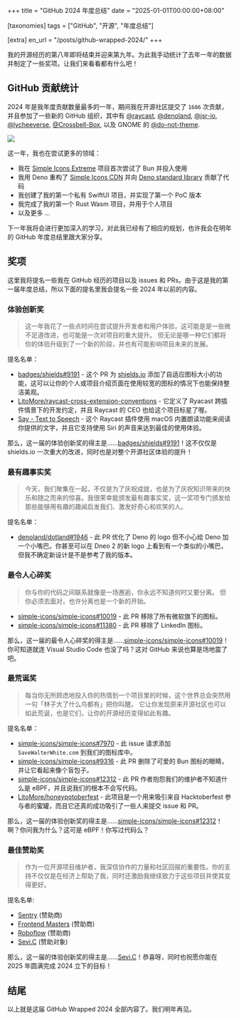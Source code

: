 +++
title = "GitHub 2024 年度总结"
date = "2025-01-01T00:00:00+08:00"

[taxonomies]
tags = ["GitHub", "开源", "年度总结"]

[extra]
en_url = "/posts/github-wrapped-2024/"
+++

我的开源经历的第八年即将结束并迎来第九年。为此我手动统计了去年一年的数据并制定了一些奖项。让我们来看看都有什么吧！

<!-- more -->

## GitHub 贡献统计

2024 年是我年度贡献数量最多的一年，期间我在开源社区提交了 `1686` 次贡献，并且参加了一些新的 GitHub 组织，其中有
[@raycast](https://github.com/raycast),
[@denoland](https://github.com/denoland),
[@jsr-io](https://github.com/jsr-io),
[@lycheeverse](https://github.com/lycheeverse),
[@Crossbell-Box](https://githu.com/Crossbell-Box),
以及 GNOME 的 [@do-not-theme](https://github.com/do-not-theme).

![](/images/github-wrapped-2024.webp)

这一年，我也在尝试更多的领域：

- 我在 [Simple Icons Extreme](https://github.com/LitoMore/simple-icons-extreme) 项目首次尝试了 Bun 并投入使用
- 我用 Deno 重构了 [Simple Icons CDN](https://github.com/LitoMore/simple-icons-cdn) 并向 [Deno standard library](https://github.com/denoland/std) 贡献了代码
- 我创建了我的第一个私有 SwiftUI 项目，并实现了第一个 PoC 版本
- 我完成了我的第一个 Rust Wasm 项目，并用于个人项目
- 以及更多 ...

下一年我将会进行更加深入的学习，对此我已经有了相应的规划，也许我会在明年的 GitHub 年度总结里跟大家分享。

<!--

## Raycast Community

This year I used Raycast and its extensibility to develop a lot of tools to improve my work efficiency.

I also made a lot of new [Raycast extensions](https://github.com/raycast/extensions), here are some of them:

- [Badges](https://raycast.com/litomore/badges) - Concise, consistent, and legible badges
- [Brand Icons](https://raycast.com/litomore/simple-icons) - Browse, Search, and Copy 3200+ popular brand icons from Simple Icons
- [MapleStroy.gg](https://raycast.com/litomore/maplestory-gg) - MapleStory's Definitive Database
- [PM2](https://raycast.com/litomore/pm2) - Advanced, production process manager for Node.js
- [ProtonDB](https://raycast.com/litomore/protondb) - Browse game information for Proton, Linux, Steam Deck, and SteamOS
- [Raycast Port](https://raycast.com/litomore/raycast-port) - This allows you to use Raycast features out of Raycast
- [Say](https://raycast.com/litomore/say) - Use the macOS built-in TTS (Spoken Content) to say the text you provide
- [SteamGridDB](https://raycast.com/litomore/steamgriddb) - Download and share custom video game assets and personalize your gaming library
- [TourBox](https://raycast.com/litomore/tourbox) - Find Your Desired TourBox Preset
- [United Nations](https://raycast.com/litomore/united-nations) - Peace, dignity and equality on a healthy planet

And some extensions contributed by me:

- [Color Picker](https://raycast.com/thomas/color-picker) - Pick and organize colors, everywhere on your Mac
- [GitHub](https://raycast.com/raycast/github) - Work with GitHub on Raycast
- [Google Translate](https://raycast.com/gebeto/translate) - Simple translation using Google Translate
- [Pomodoro](https://raycast.com/asubbotin/pomodoro) - Pomodoro extension with menu-bar timer
- [Mastodon](https://raycast.com/SevicheCC/mastodon) - Publish status from Raycast to Mastodon, and view your bookmarked status
- [npm](https://github.com/mrmartineau/search-npm) - Search for npm package information
- [and more](https://raycast.com/litomore) ...

-->

## 奖项

这里我将提名一些我在 GitHub 经历的项目以及 issues 和 PRs。由于这是我的第一届年度总结，所以下面的提名里我会提名一些 2024 年以前的内容。

### 体验创新奖

> 这一年我花了一些点时间在尝试提升开发者和用户体验，这可能是是一些微不足道改进，也可能是一次对项目的重大提升。
> 但无论是哪一种它们都将你的体验升级到了一个新的阶段，并也有可能影响项目未来的发展。

提名名单：

- [badges/shields#9191](https://github.com/badges/shields/pull/9191) - 这个 PR 为 [shields.io](https://shields.io) 添加了自适应图标大小的功能，这可以让你的个人或项目介绍页面在使用较宽的图标的情况下也能保持整洁美观。
- [LitoMore/raycast-cross-extension-conventions](https://github.com/LitoMore/raycast-cross-extension-conventions) - 它定义了 Ryacast 跨插件情景下的开发约定，并且 Raycast 的 CEO 也给这个项目标星了喔。
- [Say - Text to Speech](https://raycast.com/litomore/say) - 这个 Raycast 插件使用 macOS 内置朗读功能来阅读你提供的文字，并且它支持使用 Siri 的声音来达到最佳的使用体验。

那么，这一届的体验创新奖的得主是……[badges/shields#9191](https://github.com/badges/shields/pull/9191)！这不仅仅是 shields.io 一次重大的改进，同时也是对整个开源社区体验的提升！

### 最有趣事实奖

> 今天，我们聚集在一起，不仅是为了庆祝成就，也是为了庆祝知识带来的快乐和随之而来的惊喜。我很荣幸能颁发最有趣事实奖，这一奖项专门颁发给那些能够用有趣的趣闻启发我们、激发好奇心和欢笑的人。

提名名单：

- [denoland/dotland#1946](https://github.com/denoland/dotland/pull/1946) - 此 PR 优化了 Deno 的 logo 但不小心给 Deno 加一个小嘴巴。你甚至可以在 Dneo 2 的新 logo 上看到有一个类似的小嘴巴，但我不确定新设计是不是参考了我的版本。

### 最令人心碎奖

> 你与你的代码之间联系就像是一场邂逅，你永远不知道何时又要分离。
> 但你必须去面对，也许分离也是一个新的开始。

- [simple-icons/simple-icons#10019](https://github.com/simple-icons/simple-icons/pull/10019) - 此 PR 移除了所有微软旗下的图标。
- [simple-icons/simple-icons#11380](https://github.com/simple-icons/simple-icons/pull/11380) - 此 PR 移除了 LinkedIn 图标。

那么，这一届的最令人心碎奖的得主是……[simple-icons/simple-icons#10019](https://github.com/simple-icons/simple-icons/pull/10019)！你可知道就连 Visual Studio Code 也没了吗？这对 GitHub 来说也算是场地震了吧。

### 最荒诞奖

> 每当你无所顾虑地投入你的热情到一个项目里的时候，这个世界总会突然用一句「林子大了什么鸟都有」把你叫醒。
> 它让你发现原来开源社区也可以如此荒诞，也是它们，让你的开源经历变得如此有趣。

提名名单：

- [simple-icons/simple-icons#7970](https://github.com/simple-icons/simple-icons/issues/7970) - 此 issue 请求添加 `SaveWalterWhite.com` 到我们的图标库中。
- [simple-icons/simple-icons#9316](https://github.com/simple-icons/simple-icons/pull/9316) - 此 PR 删除了可爱的 Bun 图标的眼睛，并让它看起来像个盲包子。
- [simple-icons/simple-icons#12312](https://github.com/simple-icons/simple-icons/pull/12312) - 此 PR 作者抱怨我们的维护者不知道什么是 eBPF，并且说我们的根本不会写代码。
- [LitoMore/honeypotoberfest](https://github.com/LitoMore/honeypotoberfest) - 此项目是一个用来吸引来自 Hacktoberfest 参与者的蜜罐，而且它还真的成功吸引了一些人来提交 issue 和 PR。

那么，这一届的体验创新奖的得主是……[simple-icons/simple-icons#12312](https://github.com/simple-icons/simple-icons/pull/12312)！啊？你问我为什么？这可是 eBPF！你写过代码么？

### 最佳赞助奖

> 作为一位开源项目维护者，我深信协作的力量和社区回报的重要性。你的支持不仅仅是在经济上帮助了我，同时还激励我继续致力于这些项目并使其变得更好。

提名名单:

- [Sentry](https://github.com/getsentry) (赞助商)
- [Frontend Masters](https://github.com/FrontendMasters) (赞助商)
- [Roboflow](https://github.com/roboflow) (赞助商)
- [Sevi.C](https://github.com/Sevichecc) (赞助对象)

那么，这一届的体验创新奖的得主是……[Sevi.C](https://github.com/Sevichecc)！恭喜呀，同时也祝愿你能在 2025 年圆满完成 2024 立下的目标！

## 结尾

以上就是这届 GitHub Wrapped 2024 全部内容了。我们明年再见。
